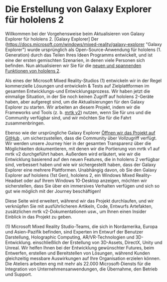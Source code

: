 # <a name="the-making-of-galaxy-explorer-for-hololens-2"></a>Die Erstellung von Galaxy Explorer für hololens 2

Willkommen bei der Vorgehensweise beim Aktualisieren von Galaxy Explorer für hololens 2. [Galaxy Explorer] Der (https://docs.microsoft.com/windows/mixed-reality/galaxy-explorer "Galaxy Explorer") wurde ursprünglich als Open-Source-Anwendung für hololens (1. Generation) durch das Teilen Ihres Ideen Programms entwickelt, und ist eine der ersten gemischten Szenarien, in denen viele Personen sich befinden. Nun aktualisieren wir Sie für die [neuen und spannenden Funktionen von hololens 2](https://www.microsoft.com/hololens/hardware).

Als eines der Microsoft Mixed Reality-Studios (1) entwickeln wir in der Regel kommerzielle Lösungen und entwickeln & Tests auf Zielplattformen im gesamten Entwicklungs-und Entwicklungsprozess. Wir haben jetzt die einmalige Situation, in der Sie noch keinen Zugriff auf hololens 2-Geräte haben, aber aufgeregt sind, um die Aktualisierungen für den Galaxy Explorer zu starten. Wir arbeiten an diesem Projekt, indem wir die Frameworks und Tools (z. b. [mrtk v2](https://microsoft.github.io/MixedRealityToolkit-Unity/Documentation/GettingStartedWithTheMRTK.html)) nutzen, wenn Sie für uns und die Community verfügbar sind, und wir möchten Sie für die Fahrt zusammenbringen.

Ebenso wie der ursprüngliche Galaxy Explorer [Öffnen wir das Projekt auf GitHub](https://github.com/Microsoft/GalaxyExplorer) , um sicherzustellen, dass die Community über Vollzugriff verfügt. Wir werden unsere Journey hier in der gesamten Transparenz über die Möglichkeiten dokumentieren, mit denen wir die Portierung von mrtk v1 auf mrtk v2 durchgeführt haben. Außerdem wird erläutert, wie wir die Entwicklung basierend auf den neuen Features, die in hololens 2 verfügbar sind, verbessert haben und wie wir sichergestellt haben, dass der Galaxy Explorer eine mehrere Plattformen. Unabhängig davon, ob Sie den Galaxy Explorer auf hololens (1st Gen), hololens 2, ein Windows Mixed Reality-Headset oder auf Ihrem Windows 10-Desktop anzeigen, möchten wir sicherstellen, dass Sie über ein immersives Verhalten verfügen und sich so gut wie möglich mit der Journey beschäftigen!

Diese Seite wird erweitert, während wir das Projekt durchlaufen, und wir verknüpfen Sie mit ausführlicheren Artikeln, Code, Entwurfs Artefakten, zusätzlichen mrtk v2-Dokumentationen usw., um Ihnen einen Insider Einblick in das Projekt zu geben.



(1) Microsoft Mixed Reality Studio-Teams, die sich in Nordamerika, Europa und Asien-Pazifik befinden, sind Experten im Entwurf der Benutzer Darstellung, Holographic Computing, AR/VR-Technologien und 3D-Entwicklung. einschließlich der Erstellung von 3D-Assets, DirectX, Unity und Unreal. Wir helfen Ihnen bei der Entwicklung gewünschter Futures, beim Entwerfen, erstellen und Bereitstellen von Lösungen, während Kunden gleichzeitig messbare Auswirkungen auf Ihre Organisation erzielen können. Die Ateliers arbeiten eng mit mehr als 22.000 Microsoft-Diensts für die Integration von Unternehmensanwendungen, die Übernahme, den Betrieb und Support.
